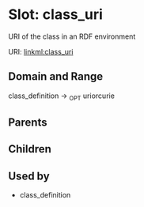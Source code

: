 
# Slot: class_uri


URI of the class in an RDF environment

URI: [linkml:class_uri](https://w3id.org/linkml/class_uri)


## Domain and Range

class_definition ->  <sub>OPT</sub> uriorcurie

## Parents


## Children


## Used by

 * class_definition
